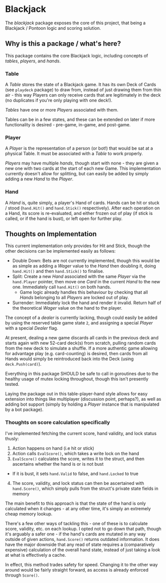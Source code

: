 # Blackjack

The _blackjack_ package exposes the core of this project, that being a Blackjack / Pontoon logic and scoring
solution.

## Why is this a package / what's here?

This package contains the core Blackjack logic, including concepts of _tables_, _players_, and _hands_.

### Table
A _Table_ stores the state of a Blackjack game. It has its own Deck of Cards (see `playdeck` package) to draw from, instead of just drawing them from thin air -
this way Players can only receive cards that are legitimately in the deck (no duplicates if you're only playing with one deck!).

_Tables_ have one or more _Players_ associated with them.

Tables can be in a few states, and these can be extended on later if more functionality is desired - pre-game, in-game, and post-game.

### Player
A _Player_ is the representation of a person (or bot!) that would be sat at a physical Table.
It must be associated with a _Table_ to work properly.

_Players_ may have multiple _hands_, though start with none - they are given a new one with two cards at the start of each new Game.
This implementation currently doesn't allow for splitting, but can easily be added by simply adding a new _Hand_ to the _Player_.

### Hand
A _Hand_ is, quite simply, a player's Hand of cards. Hands can be hit or stuck / stood (`hand.Hit()` and `hand.Stick()` respectively).
After each operation on a Hand, its score is re-evaluated, and either frozen out of play (if stick is called, or if the hand is bust),
or left open for further play.

## Thoughts on Implementation
This current implementation only provides for Hit and Stick, though the other decisions can be implemented easily as follows:

* Double Down: Bets are not currently implemented, though this would be as simple as adding a _Wager_ value to the _Hand_ then doubling it, doing `hand.Hit()` and then `hand.Stick()` to finalise.
* Split: Create a new _Hand_ associated with the same _Player_ via the `hand.Player` pointer, then move one _Card_ in the current _Hand_ to the new one. Immediately call `hand.Hit()` on both hands.
  * Game logic already handles this behaviour by checking that all _Hands_ belonging to all _Players_ are locked out of play.
* Surrender: Immediately lock the hand and render it invalid. Return half of the theoretical _Wager_ value on the hand to the player.

The concept of a _dealer_ is currently lacking, though could easily be added by using the reserved table game state `2`, and assigning a special _Player_ with a special _Dealer_ flag.

At present, dealing a new game discards all cards in the previous deck and starts again with new 52-card deck(s) from scratch, pulling random cards from the new deck to simulate a shuffle.
If a more authentic game allowing for advantage play (e.g. card-counting) is desired, then cards from all Hands would simply be reintroduced back into the Deck (using `deck.Push(card)`).

Everything in this package SHOULD be safe to call in goroutines due to the healthy usage of mutex locking throughout, though this isn't presently tested.

Laying the package out in this table-player-hand style allows for easy extension into things like multiplayer (discussion point, perhaps?), as well as adding bot support (simply by holding a _Player_ instance that is manipulated by a bot package).

### Thoughts on score calculation specifically
I've implemented fetching the current score, hand validity, and lock status thusly:
1. Action happens on hand (i.e hit or stick)
2. Action calls `EvalScore()`, which takes a write lock on the hand
3. `EvalScore()` calculates the score, writes it to the struct, and then ascertains whether the hand is or is not bust
  * If it is bust, it sets `hand.Valid` to false, and `hand.Locked` to true
4. The score, validity, and lock status can then be ascertained with `hand.Score()`, which simply pulls from the struct's private state fields in memory

The main benefit to this approach is that the state of the hand is only calculated when it changes - at any other time, it's simply an extremely cheap memory lookup.

There's a few other ways of tackling this - one of these is to calculate score, validity, etc. on each lookup.
I opted not to go down that path, though it's arguably a safer one - if the hand's cards are mutated in any way outside of given actions, `hand.Score()` returns outdated information.
It does have the major downside that any read of state requires a (comparatively expensive) calculation of the overall hand state, instead of just taking a look at what is effectively a cache.

In effect, this method trades safety for speed. Changing it to the other way around would be fairly straight forward, as access is already enforced through `Score()`.